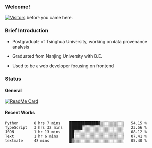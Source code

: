 ### Welcome!

[![Visitors](https://visitor-badge.laobi.icu/badge?page_id=HermitSun.HermitSun)]() before you came here.

### Brief Introduction

- Postgraduate of Tsinghua University, working on data provenance analysis

- Graduated from Nanjing University with B.E.

- Used to be a web developer focusing on frontend

### Status

#### General

[![ReadMe Card](https://github-readme-stats.hermitsun.vercel.app/api?username=HermitSun&count_private=true&show_icons=true)]()

#### Recent Works

<!--START_SECTION:waka-->
```text
Python       8 hrs 7 mins    █████████████▓░░░░░░░░░░░   54.15 % 
TypeScript   3 hrs 32 mins   ██████░░░░░░░░░░░░░░░░░░░   23.56 % 
JSON         1 hr 13 mins    ██░░░░░░░░░░░░░░░░░░░░░░░   08.12 % 
Text         1 hr 6 mins     ██░░░░░░░░░░░░░░░░░░░░░░░   07.41 % 
textmate     48 mins         █▒░░░░░░░░░░░░░░░░░░░░░░░   05.40 % 
```
<!--END_SECTION:waka-->
